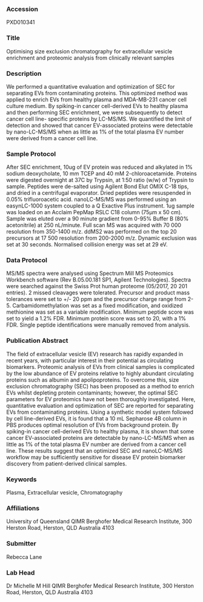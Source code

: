 ### Accession
PXD010341

### Title
Optimising size exclusion chromatography for extracellular vesicle enrichment and proteomic analysis from clinically relevant samples

### Description
We performed a quantitative evaluation and optimization of SEC for separating EVs from contaminating proteins. This optimized method was applied to enrich EVs from healthy plasma and MDA-MB-231 cancer cell culture medium. By spiking-in cancer cell-derived EVs to healthy plasma and then performing SEC enrichment, we were subsequently to detect cancer cell line- specific proteins by LC-MS/MS. We quantified the limit of detection and showed that cancer EV-associated proteins were detectable by nano-LC-MS/MS when as little as 1% of the total plasma EV number were derived from a cancer cell line.

### Sample Protocol
After SEC enrichment, 10ug of EV protein was reduced and alkylated in 1% sodium deoxycholate, 10 mm TCEP and 40 mM 2-chloroacetamide. Proteins were digested overnight at 37C by Trypsin, at 1:50 ratio (w/w) of Trypsin to sample. Peptides were de-salted using Agilent Bond Elut OMIX C-18 tips, and dried in a centrifugal evaporator. Dried peptides were resuspended in 0.05% trifluoroacetic acid. nanoLC-MS/MS was performed using an easynLC-1000 system coupled to a Q Exactive Plus instrument. 1ug sample was loaded on an Acclaim PepMap RSLC C18 column (75µm x 50 cm). Sample was eluted over a 90 minute gradient from 0-95% Buffer B (80% acetonitrile) at 250 nL/minute. Full scan MS was acquired with 70 000 resolution from 350-1400 m/z. ddMS2 was performed on the top 20 precursors at 17 500 resolution from 200-2000 m/z. Dynamic exclusion was set at 30 seconds. Normalised collision energy was set at 29 eV.

### Data Protocol
MS/MS spectra were analysed using Spectrum Mill MS Proteomics Workbench software (Rev B.05.00.181 SP1, Agilent Technologies). Spectra were searched against the Swiss Prot human proteome (05/2017, 20 201 entries). 2 missed cleavages were tolerated. Precursor and product mass tolerances were set to +/- 20 ppm and the precursor charge range from 2-5. Carbamidomethylation was set as a fixed modification, and oxidized methionine was set as a variable modification. Minimum peptide score was set to yield a 1.2% FDR. Minimum protein score was set to 20, with a 1% FDR. Single peptide identifications were manually removed from analysis.

### Publication Abstract
The field of extracellular vesicle (EV) research has rapidly expanded in recent years, with particular interest in their potential as circulating biomarkers. Proteomic analysis of EVs from clinical samples is complicated by the low abundance of EV proteins relative to highly abundant circulating proteins such as albumin and apolipoproteins. To overcome this, size exclusion chromatography (SEC) has been proposed as a method to enrich EVs whilst depleting protein contaminants; however, the optimal SEC parameters for EV proteomics have not been thoroughly investigated. Here, quantitative evaluation and optimization of SEC are reported for separating EVs from contaminating proteins. Using a synthetic model system followed by cell line-derived EVs, it is found that a 10 mL Sepharose 4B column in PBS produces optimal resolution of EVs from background protein. By spiking-in cancer cell-derived EVs to healthy plasma, it is shown that some cancer EV-associated proteins are detectable by nano-LC-MS/MS when as little as 1% of the total plasma EV number are derived from a cancer cell line. These results suggest that an optimized SEC and nanoLC-MS/MS workflow may be sufficiently sensitive for disease EV protein biomarker discovery from patient-derived clinical samples.

### Keywords
Plasma, Extracellular vesicle, Chromatography

### Affiliations
University of Queensland
QIMR Berghofer Medical Research Institute, 300 Herston Road, Herston, QLD Australia 4103

### Submitter
Rebecca Lane

### Lab Head
Dr Michelle M Hill
QIMR Berghofer Medical Research Institute, 300 Herston Road, Herston, QLD Australia 4103


